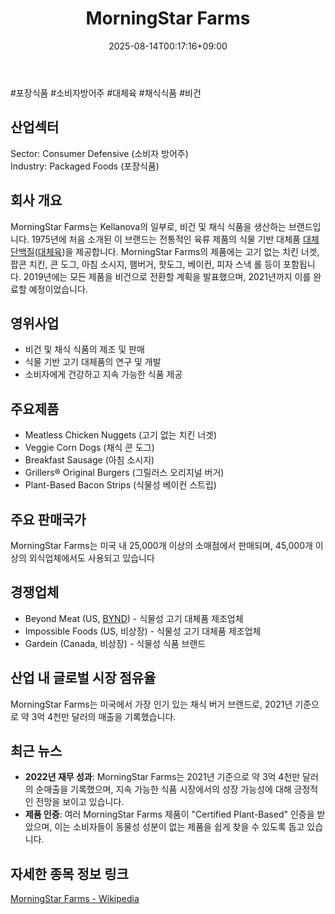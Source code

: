 ﻿---
title: "MorningStar Farms"
date: 2025-08-14T00:17:16+09:00
lastmod: 2025-08-14T00:17:16+09:00
type: docs
sidebar:
  open: true
weight: 581
---
<div style="display:none">
  <meta property="article:published_time" content="2025-08-13T15:17:16Z" />
  <meta property="article:modified_time" content="2025-08-13T15:17:16Z" />
</div>
#포장식품 #소비자방어주 #대체육 #채식식품 #비건

## 산업섹터

Sector: Consumer Defensive (소비자 방어주)  
Industry: Packaged Foods (포장식품)

## 회사 개요

MorningStar Farms는 Kellanova의 일부로, 비건 및 채식 식품을 생산하는 브랜드입니다. 1975년에 처음 소개된 이 브랜드는 전통적인 육류 제품의 식물 기반 대체품 [대체 단백질](/industry-study/대체-단백질/)([대체육](/industry-study/대체육/))을 제공합니다. MorningStar Farms의 제품에는 고기 없는 치킨 너겟, 팝콘 치킨, 콘 도그, 아침 소시지, 햄버거, 핫도그, 베이컨, 피자 스낵 롤 등이 포함됩니다. 2019년에는 모든 제품을 비건으로 전환할 계획을 발표했으며, 2021년까지 이를 완료할 예정이었습니다[](https://en.wikipedia.org/wiki/Morningstar_Farms)[](https://www.wbcsd.org/resources/morningstar-farms/).

## 영위사업

- 비건 및 채식 식품의 제조 및 판매
- 식물 기반 고기 대체품의 연구 및 개발
- 소비자에게 건강하고 지속 가능한 식품 제공

## 주요제품

- Meatless Chicken Nuggets (고기 없는 치킨 너겟)
- Veggie Corn Dogs (채식 콘 도그)
- Breakfast Sausage (아침 소시지)
- Grillers® Original Burgers (그릴러스 오리지널 버거)
- Plant-Based Bacon Strips (식물성 베이컨 스트립)

## 주요 판매국가

MorningStar Farms는 미국 내 25,000개 이상의 소매점에서 판매되며, 45,000개 이상의 외식업체에서도 사용되고 있습니다

## 경쟁업체

- Beyond Meat (US, [BYND](/company-analysis/bynd/)) - 식물성 고기 대체품 제조업체
- Impossible Foods (US, 비상장) - 식물성 고기 대체품 제조업체
- Gardein (Canada, 비상장) - 식물성 식품 브랜드

## 산업 내 글로벌 시장 점유율

MorningStar Farms는 미국에서 가장 인기 있는 채식 버거 브랜드로, 2021년 기준으로 약 3억 4천만 달러의 매출을 기록했습니다[](https://www.foodnavigator-usa.com/Article/2023/02/10/kellogg-saves-morningstar-farms-from-auction-block).

## 최근 뉴스

- **2022년 재무 성과**: MorningStar Farms는 2021년 기준으로 약 3억 4천만 달러의 순매출을 기록했으며, 지속 가능한 식품 시장에서의 성장 가능성에 대해 긍정적인 전망을 보이고 있습니다[](https://www.foodnavigator-usa.com/Article/2023/02/10/kellogg-saves-morningstar-farms-from-auction-block).
- **제품 인증**: 여러 MorningStar Farms 제품이 "Certified Plant-Based" 인증을 받았으며, 이는 소비자들이 동물성 성분이 없는 제품을 쉽게 찾을 수 있도록 돕고 있습니다[](https://www.kelloggs.com/content/dam/NorthAmerica/kelloggs/en_US/images/articles/stay-in-the-know/2020/January.html).

## 자세한 종목 정보 링크

[MorningStar Farms - Wikipedia](https://en.wikipedia.org/wiki/Morningstar_Farms)
